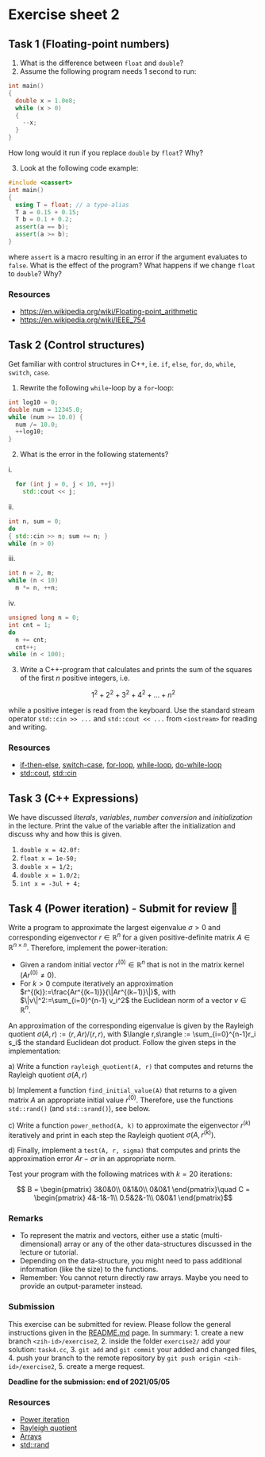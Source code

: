 # Exercise sheet 2

## Task 1 (Floating-point numbers)
1. What is the difference between `float` and `double`?
2. Assume the following program needs 1 second to run:
```c++
int main()
{
  double x = 1.0e8;
  while (x > 0)
  {
    --x;
  }
}
```
How long would it run if you replace `double` by `float`? Why?

3. Look at the following code example:
```c++
#include <cassert>
int main()
{
  using T = float; // a type-alias
  T a = 0.15 + 0.15;
  T b = 0.1 + 0.2;
  assert(a == b);
  assert(a >= b);
}
```
where `assert` is a macro resulting in an error if the argument evaluates to `false`. What is the effect of the
program? What happens if we change `float` to `double`? Why?

### Resources
- https://en.wikipedia.org/wiki/Floating-point_arithmetic
- https://en.wikipedia.org/wiki/IEEE_754


## Task 2 (Control structures)
Get familiar with control structures in C++, i.e. `if`, `else`, `for`, `do`, `while`, `switch`, `case`.
1. Rewrite the following `while`-loop by a `for`-loop:
```c++
int log10 = 0;
double num = 12345.0;
while (num >= 10.0) {
  num /= 10.0;
  ++log10;
}
```

2. What is the error in the following statements?

  i.
```c++
  for (int j = 0, j < 10, ++j)
    std::cout << j;
```
  ii.
```c++
int n, sum = 0;
do
{ std::cin >> n; sum += n; }
while (n > 0)
```
  iii.
```c++
int n = 2, m;
while (n < 10)
  m *= n, ++n;
```
  iv.
```c++
unsigned long n = 0;
int cnt = 1;
do
  n += cnt;
  cnt++;
while (n < 100);
```

3. Write a C++-program that calculates and prints the sum of the squares of the first $`n`$ positive integers, i.e.
```math
1^2 + 2^2 + 3^2 + 4^2 + ... + n^2
```
while a positive integer is read from the keyboard. Use the standard stream operator `std::cin >> ...` and
`std::cout << ...` from `<iostream>` for reading and writing.

### Resources
- [if-then-else](https://en.cppreference.com/w/cpp/language/if), [switch-case](https://en.cppreference.com/w/cpp/language/switch),
  [for-loop](https://en.cppreference.com/w/cpp/language/for), [while-loop](https://en.cppreference.com/w/cpp/language/while),
  [do-while-loop](https://en.cppreference.com/w/cpp/language/do)
- [std::cout](https://en.cppreference.com/w/cpp/io/cout), [std::cin](https://en.cppreference.com/w/cpp/io/cin)


## Task 3 (C++ Expressions)
We have discussed *literals*, *variables*, *number conversion* and *initialization* in the lecture.
Print the value of the variable after the initialization and discuss why and how this is given.

1. `double x = 42.0f:`
2. `float x = 1e-50;`
3. `double x = 1/2;`
4. `double x = 1.0/2;`
5. `int x = -3ul + 4;`


## Task 4 (Power iteration) - Submit for review :pencil:
Write a program to approximate the largest eigenvalue $`\sigma > 0`$ and corresponding eigenvector
$`r\in \mathbb{R}^n`$ for a given positive-definite matrix $`A\in \mathbb{R}^{n\times n}`$. Therefore,
implement the power-iteration:

- Given a random initial vector $`r^{(0)}\in\mathbb{R}^n`$ that is not in the matrix kernel ($`Ar^{(0)} \neq 0`$).
- For $`k > 0`$ compute iteratively an approximation $`r^{(k)}:=\frac{Ar^{(k−1)}}{\|Ar^{(k−1)}\|}`$, with
  $`\|v\|^2:=\sum_{i=0}^{n-1} v_i^2`$ the Euclidean norm of a vector $`v\in \mathbb{R}^n`$.

An approximation of the corresponding eigenvalue is given by the Rayleigh quotient
$`\sigma(A,r) := \langle r,Ar\rangle / \langle r,r\rangle`$, with $`\langle r,s\rangle := \sum_{i=0}^{n-1}r_i s_i`$ the standard
Euclidean dot product. Follow the given steps in the implementation:

a) Write a function `rayleigh_quotient(A, r)` that computes and returns the Rayleigh quotient $`\sigma(A,r)`$

b) Implement a function `find_initial_value(A)` that returns to a given matrix $`A`$ an appropriate
   initial value $`r^{(0)}`$. Therefore, use the functions `std::rand()` (and `std::srand()`), see below.

c) Write a function `power_method(A, k)` to approximate the eigenvector $`r^{(k)}`$ iteratively and print
   in each step the Rayleigh quotient $`\sigma(A,r^{(k)})`$.

d) Finally, implement a `test(A, r, sigma)` that computes and prints the approximation error $`Ar−\sigma r`$
   in an appropriate norm.

Test your program with the following matrices with $`k= 20`$ iterations:

```math
    B = \begin{pmatrix}
        3&0&0\\
        0&1&0\\
        0&0&1
    \end{pmatrix}\quad
    C = \begin{pmatrix}
        4&-1&-1\\
        0.5&2&-1\\
        0&0&1
    \end{pmatrix}
```

### Remarks
- To represent the matrix and vectors, either use a static (multi-dimensional) array or any of the other
  data-structures discussed in the lecture or tutorial.
- Depending on the data-structure, you might need to pass additional information (like the size) to the functions.
- Remember: You cannot return directly raw arrays. Maybe you need to provide an output-parameter instead.

### Submission
This exercise can be submitted for review. Please follow the general instructions given in the [README.md](/README.md)
page. In summary: 1. create a new branch `<zih-id>/exercise2`, 2. inside the folder `exercise2/` add
your solution: `task4.cc`, 3. `git add` and `git commit` your added and changed files, 4. push your
branch to the remote repository by `git push origin <zih-id>/exercise2`, 5. create a merge request.

**Deadline for the submission: end of 2021/05/05**

### Resources
- [Power iteration](https://en.wikipedia.org/wiki/Power_iteration)
- [Rayleigh quotient](https://en.wikipedia.org/wiki/Rayleigh_quotient)
- [Arrays](https://en.cppreference.com/w/c/language/array)
- [std::rand](https://en.cppreference.com/w/cpp/numeric/random/rand)
